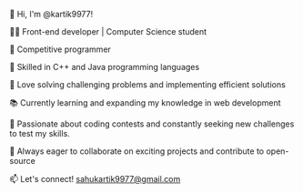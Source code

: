 👋 Hi, I'm @kartik9977!

👨‍💻 Front-end developer | Computer Science student

🌟 Competitive programmer

🎯 Skilled in C++ and Java programming languages

🔧 Love solving challenging problems and implementing efficient solutions

📚 Currently learning and expanding my knowledge in web development

🥇 Passionate about coding contests and constantly seeking new challenges to test my skills.

🌱 Always eager to collaborate on exciting projects and contribute to open-source

📫 Let's connect! sahukartik9977@gmail.com
